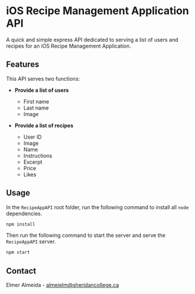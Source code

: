 # iOS Recipe Management Application API

A quick and simple express API dedicated to serving a list of users and recipes for an iOS Recipe Management Application.

## Features

This API serves two functions:

- **Provide a list of users**
  - First name
  - Last name
  - Image

- **Provide a list of recipes**
  - User ID
  - Image
  - Name
  - Instructions
  - Excerpt
  - Price
  - Likes

## Usage

In the `RecipeAppAPI` root folder, run the following command to install all `node` dependencies.

```sh
npm install
```

Then run the following command to start the server and serve the `RecipeAppAPI` server.

```sh
npm start
```

## Contact

Elmer Almeida - [almeielm@sheridancollege.ca](mailto:almeielm@sheridancollege.ca)

